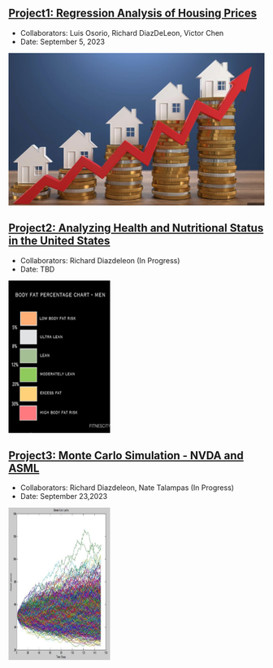 ## [Project1: Regression Analysis of Housing Prices](https://github.com/dsrichard97/Project1_RegressionSTAT510)
* Collaborators: Luis Osorio, Richard DiazDeLeon, Victor Chen
* Date: September 5, 2023
<img src="Regression1.png" width= 600 height=300>

## [Project2: Analyzing Health and Nutritional Status in the United States](https://github.com/dsrichard97/Project4_MLgenomicsdata.git)
* Collaborators: Richard Diazdeleon (In Progress)
* Date: TBD 
<img src="bf.png" width= 200 height=300>


## [Project3: Monte Carlo Simulation - NVDA and ASML](https://github.com/dsrichard97/Project4_MLgenomicsdata.git)
* Collaborators: Richard Diazdeleon, Nate Talampas (In Progress)
* Date: September 23,2023 
<img src="mc.jpeg" width= 200 height=300>











